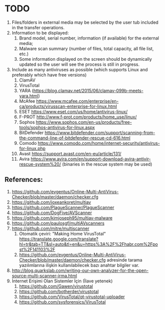 # TODO

1. Files/folders in external media may be selected by the user tub included in the transfer operations.
1. Information to be displayed: 
   1. Brand model, serial number, information (if available) for the external media; 
   1. Malware scan summary (number of files, total capacity, all file list, etc.) 
   1. Some information displayed on the screen should be dynamically updated so the user will see the process is still in progress.
1. Include as many antiviruses as possible (which supports Linux and preferably which have free versions)
   1. ClamAV
   1. VirusTotal
   1. YARA (https://blog.clamav.net/2015/06/clamav-099b-meets-yara.html)
   1. McAfee https://www.mcafee.com/enterprise/en-ca/products/virusscan-enterprise-for-linux.html
   1. ESET https://www.eset.com/us/home/antivirus-linux/
   1. F-PROT http://www.f-prot.com/products/home_use/linux/
   1. Sophos https://www.sophos.com/en-us/products/free-tools/sophos-antivirus-for-linux.aspx
   1. BitDefender https://www.bitdefender.com/support/scanning-from-the-command-line-of-bitdefender-rescue-cd-616.html
   1. Comodo https://www.comodo.com/home/internet-security/antivirus-for-linux.php
   1. Avast https://support.avast.com/en-eu/article/131/
   1. Avira https://www.avira.com/en/support-download-avira-antivir-rescue-system%20/ (binaries in the rescue system may be used)

## References:

1. https://github.com/evgentus/Online-Multi-AntiVirus-Checker/blob/master/daemon/checker.cfg
1. https://github.com/joxeankoret/multiav
1. https://github.com/PlagueScanner/PlagueScanner
1. https://github.com/DogFive/AVScanner
1. https://github.com/kimjoseph95/multiav-malware
1. https://github.com/paulosgf/multiAVscanners
1. https://github.com/mitre/multiscanner
   1. Otomatik çeviri: "Making Home VirusTotal" https://translate.google.com/translate?hl=tr&tab=TT&sl=auto&tl=en&u=https%3A%2F%2Fhabr.com%2Fpost%2F141103%2F
   1. https://github.com/evgentus/Online-Multi-AntiVirus-Checker/blob/master/daemon/checker.cfg adresinde tarama yazılımlarına ilişkin kullanılabilecek bazı anahtar bilgiler var.
1. http://blog.quarkslab.com/writing-our-own-analyzer-for-the-open-source-multi-scanner-irma.html
1. İnternet Erişimi Olan Sistemler İçin (İlave yetenek)
   1. https://github.com/Gawen/virustotal
   1. https://github.com/botherder/virustotal
   1. https://github.com/VirusTotal/qt-virustotal-uploader
   1. https://github.com/sysforensics/VirusTotal
